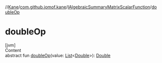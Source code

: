 //[Kane](../../index.md)/[com.github.jomof.kane](../index.md)/[IAlgebraicSummaryMatrixScalarFunction](index.md)/[doubleOp](double-op.md)



# doubleOp  
[jvm]  
Content  
abstract fun [doubleOp](double-op.md)(value: [List](https://kotlinlang.org/api/latest/jvm/stdlib/kotlin.collections/-list/index.html)<[Double](https://kotlinlang.org/api/latest/jvm/stdlib/kotlin/-double/index.html)>): [Double](https://kotlinlang.org/api/latest/jvm/stdlib/kotlin/-double/index.html)  



